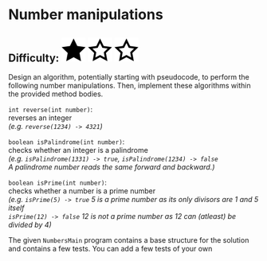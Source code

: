# Number manipulations
## Difficulty: ![Filled](../resources/star-filled.svg) ![Outlined](../resources/star-outlined.svg) ![Outlined](../resources/star-outlined.svg)

Design an algorithm, potentially starting with pseudocode, to perform the following number manipulations. Then, implement these algorithms within the provided method bodies.

`int reverse(int number)`:<br>
reverses an integer<br>
_(e.g. `reverse(1234) -> 4321`)_

`boolean isPalindrome(int number)`:<br> checks whether an integer is a palindrome<br>
_(e.g. `isPalindrome(1331) -> true`, `isPalindrome(1234) -> false`<br>
A palindrome number reads the same forward and backward.)_


`boolean isPrime(int number)`: <br>checks whether a number is a prime number<br>
_(e.g. `isPrime(5) -> true` 5 is a prime number as its only divisors are 1 and 5 itself<br>
`isPrime(12) -> false` 12 is not a prime number as 12 can (atleast) be divided by 4)_

The given `NumbersMain` program contains a base structure for the solution and contains a few tests. You can add a few tests
of your own

<br/>
<br/>
